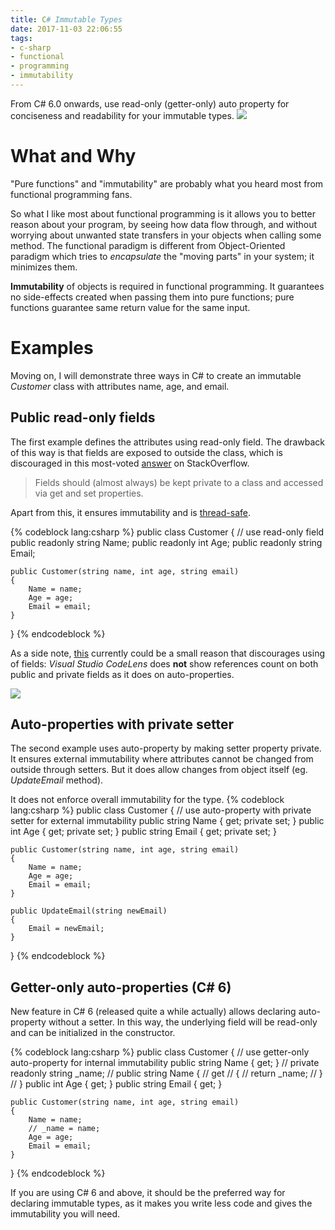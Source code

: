 ```yaml
---
title: C# Immutable Types
date: 2017-11-03 22:06:55
tags:
- c-sharp
- functional
- programming
- immutability
---
```


From C# 6.0 onwards, use read-only (getter-only) auto property for conciseness and readability for your immutable types.
<img class='no-box-shadow' src='programming-paradigms.png'>

<!-- more -->

# What and Why

"Pure functions" and "immutability" are probably what you heard most from functional programming fans.

So what I like most about functional programming is it allows you to better reason about your program, by seeing how data flow through, and without worrying about unwanted state transfers in your objects when calling some method. The functional paradigm is different from Object-Oriented paradigm which tries to _encapsulate_ the "moving parts" in your system; it minimizes them.

**Immutability** of objects is required in functional programming. It guarantees no side-effects created when passing them into pure functions; pure functions guarantee same return value for the same input.

# Examples

Moving on, I will demonstrate three ways in C# to create an immutable _Customer_ class with attributes name, age, and email.

## Public read-only fields
The first example defines the attributes using read-only field. The drawback of this way is that fields are exposed to outside the class, which is discouraged in this most-voted [answer](https://stackoverflow.com/a/295109) on StackOverflow.

> Fields should (almost always) be kept private to a class and accessed via get and set properties.

Apart from this, it ensures immutability and is [thread-safe](https://stackoverflow.com/a/7975677).

{% codeblock lang:csharp %}
public class Customer
{
    // use read-only field
    public readonly string Name;
    public readonly int Age;
    public readonly string Email;

    public Customer(string name, int age, string email)
    {
        Name = name;
        Age = age;
        Email = email;
    }
}
{% endcodeblock %}

As a side note, [this](https://visualstudio.uservoice.com/forums/121579-visual-studio-ide/suggestions/16067509-codelens-reflect-references-count-on-public-field) currently could be a small reason that discourages using of fields: _Visual Studio CodeLens_ does **not** show references count on both public and private fields as it does on auto-properties.

![](codelens.png)

## Auto-properties with private setter
The second example uses auto-property by making setter property private. It ensures external immutability where attributes cannot be changed from outside through setters. But it does allow changes from object itself (eg. _UpdateEmail_ method).

It does not enforce overall immutability for the type.
{% codeblock lang:csharp %}
public class Customer
{
    // use auto-property with private setter for external immutability
    public string Name { get; private set; }
    public int Age { get; private set; }
    public string Email { get; private set; }

    public Customer(string name, int age, string email)
    {
        Name = name;
        Age = age;
        Email = email;
    }

    public UpdateEmail(string newEmail)
    {
        Email = newEmail;
    }
}
{% endcodeblock %}

## Getter-only auto-properties (C# 6)
New feature in C# 6 (released quite a while actually) allows declaring auto-property without a setter. In this way, the underlying field will be read-only and can be initialized in the constructor.

{% codeblock lang:csharp %}
public class Customer
{
    // use getter-only auto-property for internal immutability
    public string Name { get; }
    // private readonly string _name;
    // public string Name {
    //     get
    //     {
    //         return _name;
    //     }
    // }
    public int Age { get; }
    public string Email { get; }

    public Customer(string name, int age, string email)
    {
        Name = name;
        // _name = name;
        Age = age;
        Email = email;
    }
}
{% endcodeblock %}

If you are using C# 6 and above, it should be the preferred way for declaring immutable types, as it makes you write less code and gives the immutability you will need.
